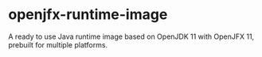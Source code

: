 # openjfx-runtime-image
A ready to use Java runtime image based on OpenJDK 11 with OpenJFX 11, prebuilt for multiple platforms.
